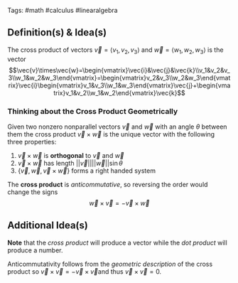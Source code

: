 Tags: #math #calculus #linearalgebra 
## Definition(s) & Idea(s)
The cross product of vectors $\vec{v}=\langle v_1,v_2,v_3\rangle$ and $\vec{w}=\langle w_1,w_2,w_3\rangle$ is the vector$$\vec{v}\times\vec{w}=\begin{vmatrix}\vec{i}&\vec{j}&\vec{k}\\v_1&v_2&v_3\\w_1&w_2&w_3\end{vmatrix}=\begin{vmatrix}v_2&v_3\\w_2&w_3\end{vmatrix}\vec{i}\begin{vmatrix}v_1&v_3\\w_1&w_3\end{vmatrix}\vec{j}+\begin{vmatrix}v_1&v_2\\w_1&w_2\end{vmatrix}\vec{k}$$
### Thinking about the Cross Product Geometrically
Given two nonzero nonparallel vectors $\vec{v}$ and $\vec{w}$ with an angle $\theta$ between them the cross product $\vec{v}\times\vec{w}$ is the unique vector with the following three properties:
1. $\vec{v}\times\vec{w}$ is **orthogonal** to $\vec{v}$ and $\vec{w}$
2. $\vec{v}\times\vec{w}$ has length $||\vec{v}||||\vec{w}||\sin{\theta}$
3. $\{\vec{v},\vec{w},\vec{v}\times\vec{w}\}$ forms a right handed system

The **cross product** is  *anticommutative*, so reversing the order would change the signs$$\vec{w}\times\vec{v}=-\vec{v}\times\vec{w}$$
## Additional Idea(s)
**Note** that the *cross product* will produce a vector while the *dot product* will produce a number.
 
Anticommutativity follows from the *geometric description* of the cross product so $\vec{v}\times\vec{v} =-\vec{v}\times\vec{v}$and thus $\vec{v}\times\vec{v}=0$.
